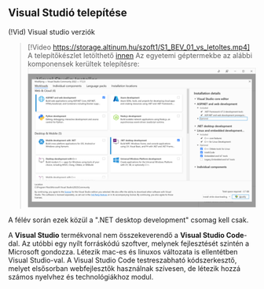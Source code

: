 ## Visual Studió telepítése

(!Vid) Visual studio verziók
> [!Video https://storage.altinum.hu/szoft1/S1_BEV_01_vs_letoltes.mp4]
A telepítőkészlet letölthető  [innen](https://visualstudio.microsoft.com/downloads/)
Az egyetemi géptermekbe az alábbi komponensek kerültek telepítésre:  
[![](../../images/vs_install.png)](../../images/http://szoft1.comeback.hu/bevezetes/vs_install.png)

A félév során ezek közül a ".NET desktop development" csomag kell csak. 

A **Visual Studio** termékvonal nem összekeverendő a **Visual Studio Code**-dal. Az utóbbi egy nyílt forráskódú szoftver, melynek fejlesztését szintén a Microsoft gondozza. Létezik mac-es és linuxos változata is ellentétben Visual Studio-val. A Visual Studio Code testreszabható kódszerkesztő, melyet elsősorban webfejlesztők használnak szívesen, de létezik hozzá számos nyelvhez és technológiákhoz modul.
